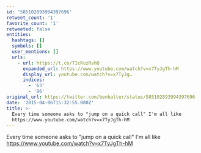 ```yaml
---
id: '585102893994397696'
retweet_count: '1'
favorite_count: '1'
retweeted: false
entities:
  hashtags: []
  symbols: []
  user_mentions: []
  urls:
    - url: https://t.co/TIcRuzRvhQ
      expanded_url: https://www.youtube.com/watch?v=x7TyJgTh-hM
      display_url: youtube.com/watch?v=x7TyJg…
      indices:
        - '63'
        - '86'
original_url: https://twitter.com/benbalter/status/585102893994397696
date: '2015-04-06T15:32:55.000Z'
title: >-
  Every time someone asks to "jump on a quick call" I'm all like
  https://www.youtube.com/watch?v=x7TyJgTh-hM
---
```


Every time someone asks to "jump on a quick call" I'm all like https://www.youtube.com/watch?v=x7TyJgTh-hM